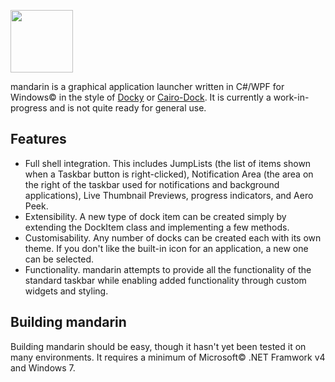 <img height="100" src="http://tfussell.github.io/mandarin/images/mandarin.png"><br/>

mandarin is a graphical application launcher written in C#/WPF for Windows&copy; in the style of [Docky](http://wiki.go-docky.com) or [Cairo-Dock](http://glx-dock.org).
It is currently a work-in-progress and is not quite ready for general use.

## Features

* Full shell integration. This includes JumpLists (the list of items shown when a Taskbar button is right-clicked), Notification Area (the area on the right of the taskbar used for notifications and background applications), Live Thumbnail Previews, progress indicators, and Aero Peek.
* Extensibility. A new type of dock item can be created simply by extending the DockItem class and implementing a few methods.
* Customisability. Any number of docks can be created each with its own theme. If you don't like the built-in icon for an application, a new one can be selected.
* Functionality. mandarin attempts to provide all the functionality of the standard taskbar while enabling added functionality through custom widgets and styling.

## Building mandarin

Building mandarin should be easy, though it hasn't yet been tested it on many environments. It requires a minimum of Microsoft&copy; .NET Framwork v4 and Windows 7.
